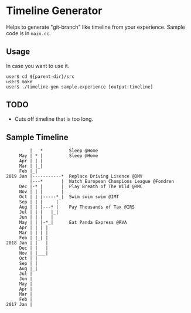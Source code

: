 # Timeline Generator

Helps to generate "git-branch" like timeline from your experience. Sample code is in `main.cc`.

## Usage

In case you want to use it.

```
user$ cd ${parent-dir}/src
user$ make
user$ ./timeline-gen sample.experience [output.timeline]
```

## TODO

- Cuts off timeline that is too long.

## Sample Timeline

```
         |   *          Sleep @Home
     May | * |          Sleep @Home
     Apr | | |
     Mar | |_|
     Feb |_|
2019 Jan |-----------*  Replace Driving Lisence @DMV
         |---*       |  Watch European Champions League @Fondren
     Dec |-* |       |  Play Breath of The Wild @RMC
     Nov | | |       |
     Oct | | |-----*_|  Swim swim swim @IMT
     Sep | | |     |
     Aug | | |---* |    Pay Thousands of Tax @IRS
     Jul | | |   |_|
     Jun | | |   |
     May | | |-*_|      Eat Panda Express @RVA
     Apr | | | |
     Mar | | | |
     Feb | |_| |
2018 Jan | |   |
     Dec | |   |
     Nov | |___|
     Oct | |
     Sep | |
     Aug |_|
     Jul |
     Jun |
     May |
     Apr |
     Mar |
     Feb |
2017 Jan |
```

